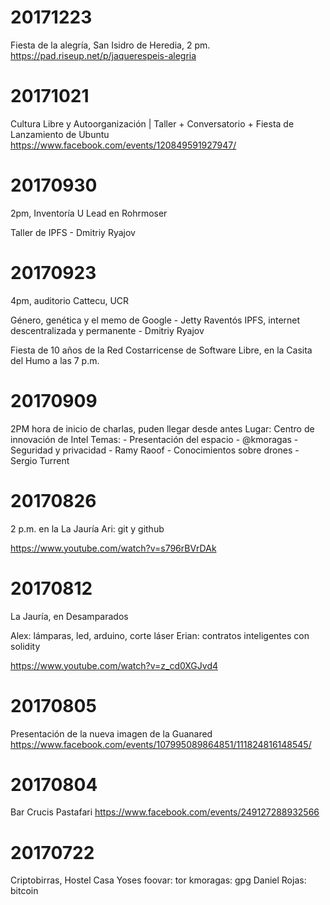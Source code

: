 # 20171223

Fiesta de la alegría, San Isidro de Heredia, 2 pm.
https://pad.riseup.net/p/jaquerespeis-alegria

# 20171021

Cultura Libre y Autoorganización | Taller + Conversatorio + Fiesta de Lanzamiento de Ubuntu
https://www.facebook.com/events/120849591927947/

# 20170930

2pm, Inventoría U Lead en Rohrmoser

Taller de IPFS - Dmitriy Ryajov

# 20170923

4pm, auditorio Cattecu, UCR

Género, genética y el memo de Google - Jetty Raventós
IPFS, internet descentralizada y permanente - Dmitriy Ryajov

Fiesta de 10 años de la Red Costarricense de Software Libre, en la Casita del Humo a las 7 p.m.

# 20170909

2PM hora de inicio de charlas, puden llegar desde antes
Lugar: Centro de innovación de Intel
Temas:
    - Presentación del espacio 
    - @kmoragas 
    - Seguridad y privacidad - Ramy Raoof 
    - Conocimientos sobre drones - Sergio Turrent 

# 20170826

2 p.m. en la La Jauría
Ari: git y github

https://www.youtube.com/watch?v=s796rBVrDAk

# 20170812

La Jauría, en Desamparados

Alex: lámparas, led, arduino, corte láser
Erian: contratos inteligentes con solidity

https://www.youtube.com/watch?v=z_cd0XGJvd4

# 20170805

Presentación de la nueva imagen de la Guanared
https://www.facebook.com/events/107995089864851/111824816148545/

# 20170804

Bar Crucis Pastafari
https://www.facebook.com/events/249127288932566

# 20170722

Criptobirras, Hostel Casa Yoses
foovar: tor
kmoragas: gpg
Daniel Rojas: bitcoin
